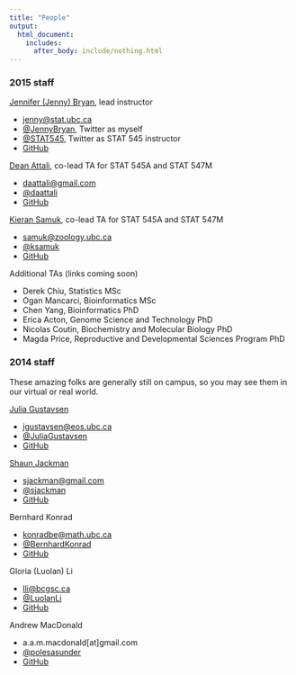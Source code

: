```yaml
---
title: "People"
output:
  html_document:
    includes:
      after_body: include/nothing.html
---
```


### 2015 staff

[Jennifer (Jenny) Bryan](http://www.stat.ubc.ca/~jenny/), lead instructor

  * <jenny@stat.ubc.ca>
  * [\@JennyBryan](https://twitter.com/JennyBryan), Twitter as myself 
  * [\@STAT545](https://twitter.com/STAT545), Twitter as STAT 545 instructor
  * [GitHub](https://github.com/jennybc)

[Dean Attali](http://deanattali.com), co-lead TA for STAT 545A and STAT 547M

  * <daattali@gmail.com>
  * [\@daattali](http://twitter.com/daattali)
  * [GitHub](https://github.com/daattali)

[Kieran Samuk](http://ksamuk.github.io), co-lead TA for STAT 545A and STAT 547M

  * <samuk@zoology.ubc.ca>
  * [\@ksamuk](http://twitter.com/ksamuk)
  * [GitHub](https://github.com/ksamuk)
  
Additional TAs (links coming soon)

  * Derek Chiu, Statistics MSc
  * Ogan Mancarci, Bioinformatics MSc
  * Chen Yang, Bioinformatics PhD
  * Erica Acton, Genome Science and Technology PhD
  * Nicolas Coutin, Biochemistry and Molecular Biology PhD
  * Magda Price, Reproductive and Developmental Sciences Program PhD

### 2014 staff

These amazing folks are generally still on campus, so you may see them in our virtual or real world.

[Julia Gustavsen](http://www.juliagustavsen.com)

  * <jgustavsen@eos.ubc.ca>
  * [\@JuliaGustavsen](http://twitter.com/JuliaGustavsen)
  * [GitHub](https://github.com/jooolia)

[Shaun Jackman](http://sjackman.ca)

  * <sjackman@gmail.com>
  * [\@sjackman](http://twitter.com/sjackman)
  * [GitHub](https://github.com/sjackman)

Bernhard Konrad

  * <konradbe@math.ubc.ca>
  * [\@BernhardKonrad](https://twitter.com/BernhardKonrad)
  * [GitHub](https://github.com/BernhardKonrad)

Gloria (Luolan) Li

  * <lli@bcgsc.ca>
  * [\@LuolanLi](https://twitter.com/LuolanLi)
  * [GitHub](https://github.com/gloriali)

Andrew MacDonald

  * a.a.m.macdonald[at]gmail.com
  * [\@polesasunder](https://twitter.com/polesasunder)
  * [GitHub](https://github.com/aammd)
